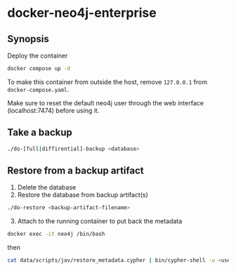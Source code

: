 # docker-neo4j-enterprise

## Synopsis

Deploy the container

```bash
docker compose up -d
```

To make this container from outside the host, remove `127.0.0.1` from `docker-compose.yaml`.

Make sure to reset the default neo4j user through the web interface (localhost:7474) before using it.

## Take a backup

```bash
./do-[full|diffirential]-backup <database>
```

## Restore from a backup artifact

1. Delete the database
2. Restore the database from backup artifact(s)

```bash
./do-restore <backup-artifact-filename>
```

3. Attach to the running container to put back the metadata

```bash
docker exec -it neo4j /bin/bash
```

then

```bash
cat data/scripts/jav/restore_metadata.cypher | bin/cypher-shell -u <user> -p <password> -d system --param "database => '<database>'"
```
